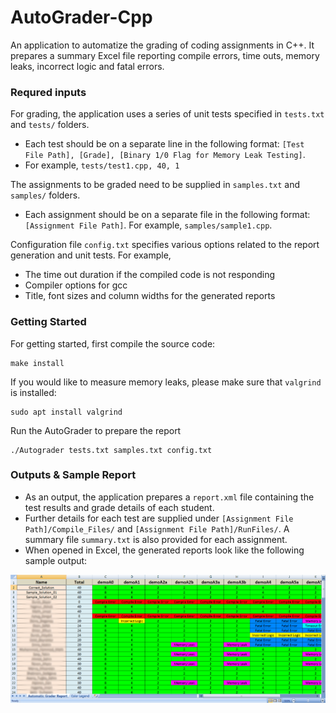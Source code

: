 # AutoGrader-Cpp
An application to automatize the grading of coding assignments in C++. It prepares a summary
Excel file reporting compile errors, time outs, memory leaks, incorrect logic and fatal errors. 

### Requred inputs

For grading, the application uses a series of unit tests specified in ```tests.txt``` and ```tests/``` folders. 
- Each test should be on a separate line in the following format: ```[Test File Path], [Grade], [Binary 1/0 Flag for Memory Leak Testing]```. 
- For example, ```tests/test1.cpp, 40, 1```

The assignments to be graded need to be supplied in ```samples.txt``` and ```samples/``` folders. 
- Each assignment should be on a separate file in the following format: ```[Assignment File Path]```. For example, ```samples/sample1.cpp```. 

Configuration file ```config.txt``` specifies various options related to the report generation and unit tests. For example, 
- The time out duration if the compiled code is not responding
- Compiler options for gcc
- Title, font sizes and column widths for the generated reports

### Getting Started
For getting started, first compile the source code:
```
make install
```

If you would like to measure memory leaks, please make sure that ```valgrind``` is installed:
```
sudo apt install valgrind
```

Run the AutoGrader to prepare the report
```
./Autograder tests.txt samples.txt config.txt
```

### Outputs & Sample Report
- As an output, the application prepares a ```report.xml``` file containing the test results and grade details of each student. 
- Further details for each test are supplied under ```[Assignment File Path]/Compile_Files/``` and ```[Assignment File Path]/RunFiles/```. A summary file ```summary.txt``` is also provided for each assignment. 
- When opened in Excel, the generated reports look like the following sample output: 
<img src="sample_output.png">

